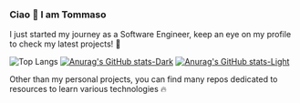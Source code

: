 ### Ciao 👋 I am Tommaso

I just started my journey as a Software Engineer, keep an eye on my profile to check my latest projects! 👀

![Top Langs](https://github-readme-stats.vercel.app/api/top-langs/?username=tommasocerruti&hide_progress=true)
[![Anurag's GitHub stats-Dark](https://github-readme-stats.vercel.app/api?username=anuraghazra&show_icons=true&theme=dark#gh-dark-mode-only)](https://github.com/anuraghazra/github-readme-stats#gh-dark-mode-only)
[![Anurag's GitHub stats-Light](https://github-readme-stats.vercel.app/api?username=anuraghazra&show_icons=true&theme=default#gh-light-mode-only)](https://github.com/anuraghazra/github-readme-stats#gh-light-mode-only)

Other than my personal projects, you can find many repos dedicated to resources to learn various technologies 🔥
